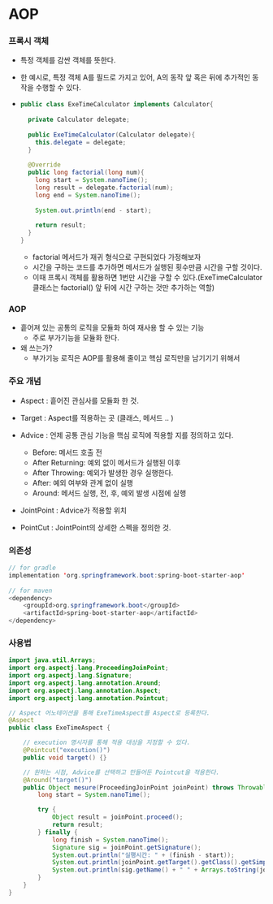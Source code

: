 # AOP

### 프록시 객체

- 특정 객체를 감싼 객체를 뜻한다.

- 한 예시로, 특정 객체 A를 필드로 가지고 있어, A의 동작 앞 혹은 뒤에 추가적인 동작을 수행할 수 있다.

- ``` java
  public class ExeTimeCalculator implements Calculator{
    
    private Calculator delegate;
    
    public ExeTimeCalculator(Calculator delegate){
      this.delegate = delegate;
    }
    
    @Override
    public long factorial(long num){
      long start = System.nanoTime();
      long result = delegate.factorial(num);
      long end = System.nanoTime();
      
      System.out.println(end - start);
      
      return result;
    }
  }
  ```

  - factorial 메서드가 재귀 형식으로 구현되었다 가정해보자
  - 시간을 구하는 코드를 추가하면 메서드가 실행된 횟수만큼 시간을 구할 것이다.
  - 이때 프록시 객체를 활용하면 1번만 시간을 구할 수 있다.(ExeTimeCalculator 클래스는 factorial() 앞 뒤에 시간 구하는 것만 추가하는 역할)





### AOP

- 흩어져 있는 공통의 로직을 모듈화 하여 재사용 할 수 있는 기능
  - 주로 부가기능을 모듈화 한다.
- 왜 쓰는가?
  - 부가기능 로직은 AOP를 활용해 줄이고 핵심 로직만을 남기기기 위해서



### 주요 개념

- Aspect : 흩어진 관심사를 모듈화 한 것.
- Target : Aspect를 적용하는 곳 (클래스, 메서드 .. )
- Advice : 언제 공통 관심 기능을 핵심 로직에 적용할 지를 정의하고 있다.
  - Before: 메서드 호출 전
  - After Returning: 예외 없이 메서드가 실행된 이후
  - After Throwing: 예외가 발생한 경우 실행한다.
  - After: 예외 여부와 관계 없이 실행
  - Around: 메서드 실행, 전, 후, 예외 발생 시점에 실행

- JointPoint : Advice가 적용할 위치
- PointCut : JointPoint의 상세한 스펙을 정의한 것.



### 의존성

``` java
// for gradle
implementation 'org.springframework.boot:spring-boot-starter-aop' 
  
// for maven
<dependency>
    <groupId>org.springframework.boot</groupId>
    <artifactId>spring-boot-starter-aop</artifactId>
</dependency>
```





### 사용법

``` java
import java.util.Arrays;
import org.aspectj.lang.ProceedingJoinPoint;
import org.aspectj.lang.Signature;
import org.aspectj.lang.annotation.Around;
import org.aspectj.lang.annotation.Aspect;
import org.aspectj.lang.annotation.Pointcut;

// Aspect 어노테이션을 통해 ExeTimeAspect를 Aspect로 등록한다.
@Aspect
public class ExeTimeAspect {

    // execution 명시자를 통해 적용 대상을 지정할 수 있다.
    @Pointcut("execution()")
    public void target() {}

    // 원하는 시점, Advice를 선택하고 만들어둔 Pointcut을 적용한다.
    @Around("target()")
    public Object mesure(ProceedingJoinPoint joinPoint) throws Throwable {
        long start = System.nanoTime();

        try {
            Object result = joinPoint.proceed();
            return result;
        } finally {
            long finish = System.nanoTime();
            Signature sig = joinPoint.getSignature();
            System.out.println("실행시간: " + (finish - start));
            System.out.println(joinPoint.getTarget().getClass().getSimpleName());
            System.out.println(sig.getName() + " " + Arrays.toString(joinPoint.getArgs()));
        }
    }
}
```

